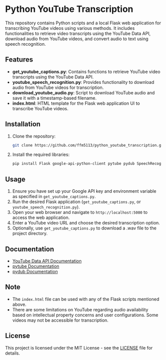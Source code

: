 # Python YouTube Transcription

This repository contains Python scripts and a local Flask web application for transcribing YouTube videos using various methods. It includes functionalities to retrieve video transcripts using the YouTube Data API, download audio from YouTube videos, and convert audio to text using speech recognition.

## Features

- **get_youtube_captions.py**: Contains functions to retrieve YouTube video transcripts using the YouTube Data API.
- **youtube_speech_recognition.py**: Provides functionality to download audio from YouTube videos for transcription.
- **download_youtube_audio.py**: Script to download YouTube audio and save it with a timestamp-based filename.
- **index.html**: HTML template for the Flask web application UI to transcribe YouTube videos.

## Installation

1. Clone the repository:

    ```bash
    git clone https://github.com/ffm5113/python_youtube_transcription.git
    ```

2. Install the required libraries:

    ```bash
    pip install Flask google-api-python-client pytube pydub SpeechRecognition
    ```

## Usage

1. Ensure you have set up your Google API key and environment variable as specified in `get_youtube_captions.py`.
2. Run the desired Flask application (`get_youtube_captions.py`, or `youtube_speech_recognition.py`).
3. Open your web browser and navigate to `http://localhost:5000` to access the web application.
4. Enter a YouTube video URL and choose the desired transcription option.
5. Optionally, use `get_youtube_captions.py` to download a .wav file to the project directory.

## Documentation

- [YouTube Data API Documentation](https://developers.google.com/youtube/v3/docs)
- [pytube Documentation](https://pytube.io/en/latest/)
- [pydub Documentation](https://github.com/jiaaro/pydub#documentation)

## Note

- The `index.html` file can be used with any of the Flask scripts mentioned above.
- There are some limitations on YouTube regarding audio availability based on intellectual property concerns and user configurations. Some videos may not be accessible for transcription.

## License

This project is licensed under the MIT License - see the [LICENSE](LICENSE) file for details.
